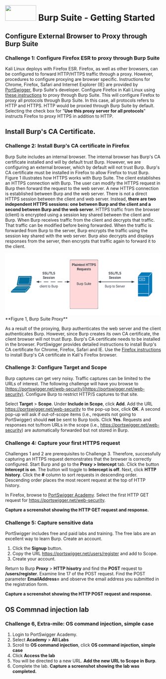 # <img src="https://www.tamusa.edu/brandguide/jpeglogos/tamusa_final_logo_bw1.jpg" width="100" height="50"> Burp Suite - Getting Started

## Configure External Browser to Proxy through Burp Suite
### Challenge 1: Configure Firefox ESR to proxy through Burp Suite
Kali Linux deploys with Firefox ESR. Firefox, as well as other browsers, can be configured to forward HTTP/HTTPS traffic through a proxy. However, procedures to configure proxying are browser specific. Instructions for Chrome, Firefox, Safari and Internet Explorer (IE) are provided by [PortSwigger](https://portswigger.net/burp/documentation/desktop/external-browser-config), Burp Suite's developer. 
Configure Firefox in Kali Linux using [these instructions](https://portswigger.net/burp/documentation/desktop/external-browser-config/browser-config-firefox) to proxy through Burp Suite. This will configure Firefox to proxy all protocols through Burp Suite. In this case, all protocols refers to HTTP and HTTPS. HTTP would be proxied through Burp Suite by default. Selecting the check box for "**Use this proxy server for all protocols**" instructs Firefox to proxy HTTPS in addition to HTTP.

## Install Burp's CA Certificate.
### Challenge 2: Install Burp's CA certificate in Firefox
Burp Suite includes an internal browser. The internal browser has Burp's CA certificate installed and will by default trust Burp. However, we are configuring an external browser, which by default will not trust Burp. Burp's CA certificate must be installed in Firefox to allow Firefox to trust Burp. Figure 1 illustrates how HTTPS works with Burp Suite. The client establishes an HTTPS connection with Burp. The user can modify the HTTPS request in Burp then forward the request to the web server. A new HTTPS connection is established between Burp and the web server. There is not a direct HTTPS session between the client and web server. Instead, **there are two independent HTTPS sessions: one between Burp and the client and a second between Burp and the web server**. HTTPS traffic from the browser (client) is encrypted using a session key shared between the client and Burp. When Burp receives traffic from the client and decrypts that traffic. That traffic can be modified before being forwarded. When the traffic is forwarded from Burp to the server, Burp encrypts the traffic using the session key shared with the web server. Burp also decrypts and displays responses from the server, then encrypts that traffic again to forward it to the client.

<img src="../images/burp_proxy2.png" width="600" height="200">
**Figure 1, Burp Suite Proxy**

As a result of the proxying, Burp authenticates the web server and the client authenticates Burp. However, since Burp creates its own CA certificate, the client browser will not trust Burp. Burp's CA certificate needs to be installed in the browser. PortSwigger provides detailed instructions to install Burp's CA certificate for Chrome, Firefox, Safari and IE. Use the [Firefox instructions](https://portswigger.net/burp/documentation/desktop/external-browser-config/certificate/ca-cert-firefox) to install Burp's CA certificate in Kali's Firefox browser.

### Challenge 3: Configure Target and Scope
Burp captures can get very noisy. Traffic captures can be limited to the URLs of interest. The following challenge will have you browse to [https://portswigger.net/web-security](https://portswigger.net/web-security). Configure Burp to restrict HTTP/S captures to that site.

Select **Target** > **Scope**. Under **Include in Scope**, click **Add**. Add the URL https://portswigger.net/web-security to the pop-up box, click **OK**. A second pop-up will ask if out-of-scope items (i.e., requests not going to PortSwigger) should **not** be sent to Burp tools. Click **Yes**. Requests and responses not to/from URLs in the scope (i.e., https://portswigger.net/web-security) are automatically forwarded but not stored in Burp.

### Challenge 4: Capture your first HTTPS request
Challenges 1 and 2 are prerequisites to Challenge 3. Therefore, successfully capturing an HTTPS request demonstrates that the browser is correctly configured. Start Burp and go to the **Proxy > Intercept** tab. Click the button **Intercept is on**. The button will toggle to **Intercept is off**. Next, click **HTTP history**. Click the **#** column to sort requests in descending order. Descending order places the most recent request at the top of HTTP history.

In Firefox, browse to [PortSwigger Academy](https://portswigger.net/web-security). Select the first HTTP GET request for https://portswigger.net/web-security. 

**Capture a screenshot showing the HTTP GET request and response.** 

### Challenge 5: Capture sensitive data
PortSwigger includes free and paid labs and training. The free labs are an excellent way to learn Burp. Create an account. 
1. Click the **Signup** button.
2. Copy the URL https://portswigger.net/users/register and add to Scope. 
3. Create your account.

Return to  Burp **Proxy** > **HTTP hisotry** and find the **POST** request to **/users/register**. Examine line 17 of the POST request. Find the POST parameter **EmailAddress=** and observe the email address you submitted in the registration form.

**Capture a screenshot showing the HTTP POST request and response.**

## OS Commnad injection lab
### Challenge 6, Extra-mile: OS command injection, simple case

1. Login to PortSwigger Academy.
2. Select **Academy** > **All Labs**
3. Scroll to **OS command injection**, click **OS command injection, simple case** 
4. Click **Access the lab**
5. You will be directed to a new URL. **Add the new URL to Scope in Burp**.
6. Complete the lab. **Capture a screenshot showing the lab was completed.**
